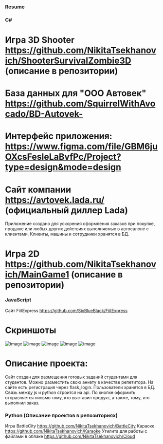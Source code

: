 ### Resume

### C#
# Игра 3D Shooter https://github.com/NikitaTsekhanovich/ShooterSurvivalZombie3D (описание в репозитории)

# База данных для "ООО Автовек" https://github.com/SquirrelWithAvocado/BD-Autovek- 
# Интерфейс приложения: https://www.figma.com/file/GBM6juOXcsFesleLaBvfPc/Project?type=design&mode=design
# Сайт компании https://avtovek.lada.ru/ (официальный диллер Lada)
Приложение создано для ускорения оформления заказов при покупке, продаже или любых других действиях выполняемых в автосалоне с клиентами.
Клиенты, машины и сотрудники хранятся в БД.

# Игра 2D https://github.com/NikitaTsekhanovich/MainGame1 (описание в репозитории)

### JavaScript
Сайт FiitExpress https://github.com/SixBlueBlack/FiitExpress

# Скриншоты 
![image](https://github.com/NikitaTsekhanovich/Resume/assets/92225631/1993cfa6-00f6-4aa0-bfea-7db2f8a008d5)
![image](https://github.com/NikitaTsekhanovich/Resume/assets/92225631/bb73eae4-4e55-4385-abb1-da216476fabb)
![image](https://github.com/NikitaTsekhanovich/Resume/assets/92225631/9a153c6d-fd91-4234-97da-15d522a2df56)
![image](https://github.com/NikitaTsekhanovich/Resume/assets/92225631/bf857b5e-e4ff-489a-ad6d-f524994e683a)
![image](https://github.com/NikitaTsekhanovich/Resume/assets/92225631/a197b5c7-012b-442e-9cfc-4ee11d5e79dd)

# Описание проекта:
Сайт создан для размещения готовых заданий студентами для студентов. 
Можно разместить свою анкету в качестве репетитора. На сайте есть регистрация через flask_login.
Пользователи хранятся в БД. Связь между js и python строится на api. 
По кнопке оформить отправляется письмо тому, кто выставил продукт, а также, тому, кто выполнил заказ. 

### Python (Описание проектов в репозиториях)
Игра BattleCity https://github.com/NikitaTsekhanovich/BattleCity 
Караоке https://github.com/NikitaTsekhanovich/Karaoke
Утилита для работы с файлами в облаке https://github.com/NikitaTsekhanovich/Cloud
